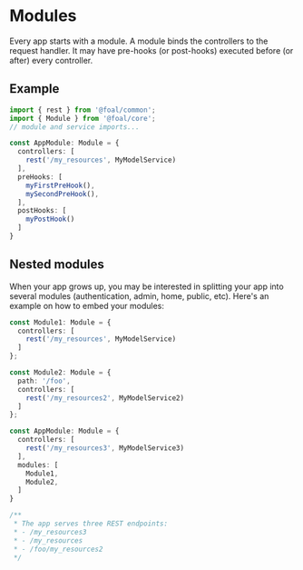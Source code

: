 # Modules

Every app starts with a module. A module binds the controllers to the request handler. It may have pre-hooks (or post-hooks) executed before (or after) every controller.

## Example

```typescript
import { rest } from '@foal/common';
import { Module } from '@foal/core';
// module and service imports...

const AppModule: Module = {
  controllers: [
    rest('/my_resources', MyModelService)
  ],
  preHooks: [
    myFirstPreHook(),
    mySecondPreHook(),
  ],
  postHooks: [
    myPostHook()
  ]
}
```

## Nested modules

When your app grows up, you may be interested in splitting your app into several modules (authentication, admin, home, public, etc). Here's an example on how to embed your modules:

```typescript
const Module1: Module = {
  controllers: [
    rest('/my_resources', MyModelService)
  ]
};

const Module2: Module = {
  path: '/foo',
  controllers: [
    rest('/my_resources2', MyModelService2)
  ]
};

const AppModule: Module = {
  controllers: [
    rest('/my_resources3', MyModelService3)
  ],
  modules: [
    Module1,
    Module2,
  ]
}

/**
 * The app serves three REST endpoints:
 * - /my_resources3
 * - /my_resources
 * - /foo/my_resources2
 */
```
